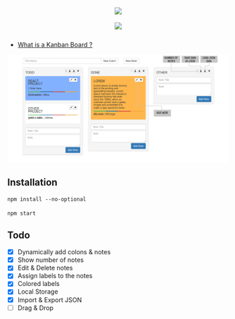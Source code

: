 <h1 align="center"><img src="https://static1.textcraft.net/data1/6/1/61e25091b3769f88b0de57999fe66228e2278278da39a3ee5e6b4b0d3255bfef95601890afd80709da39a3ee5e6b4b0d3255bfef95601890afd80709adb76664db6dc86b7706e8a4816c0354.png"></img><BR>
<img src="https://static1.textcraft.net/data1/f/6/f6243d9cca1fd9b65ed54fe07d7e9693dfc92cc1da39a3ee5e6b4b0d3255bfef95601890afd80709da39a3ee5e6b4b0d3255bfef95601890afd807097f4517834614b5eff620fd26fa349b33.png"></img></h1>

* [What is a Kanban Board ?](https://leankit.com/learn/kanban/kanban-board/)

![mainpng](pngs/main.png)

## Installation
```
npm install --no-optional

npm start
```
## Todo

- [x] Dynamically add colons & notes
- [x] Show number of notes
- [x] Edit & Delete notes
- [x] Assign labels to the notes
- [x] Colored labels
- [x] Local Storage
- [x] Import & Export JSON
- [ ] Drag & Drop
